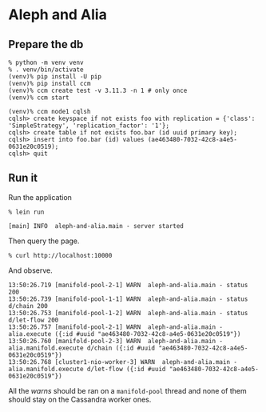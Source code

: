 # Aleph and Alia

## Prepare the db

```console
% python -m venv venv
% . venv/bin/activate
(venv)% pip install -U pip
(venv)% pip install ccm
(venv)% ccm create test -v 3.11.3 -n 1 # only once
(venv)% ccm start

(venv)% ccm node1 cqlsh
cqlsh> create keyspace if not exists foo with replication = {'class': 'SimpleStrategy', 'replication_factor': '1'};
cqlsh> create table if not exists foo.bar (id uuid primary key);
cqlsh> insert into foo.bar (id) values (ae463480-7032-42c8-a4e5-0631e20c0519);
cqlsh> quit
```

## Run it

Run the application

```console
% lein run

[main] INFO  aleph-and-alia.main - server started
```

Then query the page.

```console
% curl http://localhost:10000
```

And observe.

```
13:50:26.719 [manifold-pool-2-1] WARN  aleph-and-alia.main - status 200
13:50:26.739 [manifold-pool-1-1] WARN  aleph-and-alia.main - status d/chain 200
13:50:26.753 [manifold-pool-1-2] WARN  aleph-and-alia.main - status d/let-flow 200
13:50:26.757 [manifold-pool-2-1] WARN  aleph-and-alia.main - alia.execute ({:id #uuid "ae463480-7032-42c8-a4e5-0631e20c0519"})
13:50:26.760 [manifold-pool-2-3] WARN  aleph-and-alia.main - alia.manifold.execute d/chain ({:id #uuid "ae463480-7032-42c8-a4e5-0631e20c0519"})
13:50:26.768 [cluster1-nio-worker-3] WARN  aleph-and-alia.main - alia.manifold.execute d/let-flow ({:id #uuid "ae463480-7032-42c8-a4e5-0631e20c0519"})
```

All the _warns_ should be ran on a `manifold-pool` thread and none of them should stay on the Cassandra worker ones.
